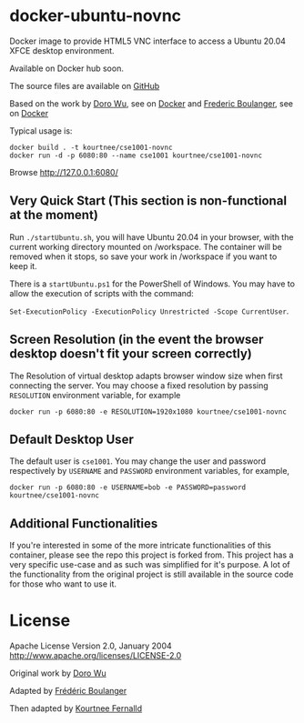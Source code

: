 docker-ubuntu-novnc
===================

Docker image to provide HTML5 VNC interface to access a Ubuntu 20.04 XFCE desktop environment.

Available on Docker hub soon.

The source files are available on [GitHub](https://github.com/kourtnee/cse1001-novnc.git)

Based on the work by [Doro Wu](https://github.com/fcwu), see on [Docker](https://hub.docker.com/r/dorowu/ubuntu-desktop-lxde-vnc/) and [Frederic Boulanger](https://github.com/Frederic-Boulanger-UPS), see on [Docker](https://hub.docker.com/r/fredblgr/ubuntu-novnc)

Typical usage is:

```
docker build . -t kourtnee/cse1001-novnc
docker run -d -p 6080:80 --name cse1001 kourtnee/cse1001-novnc
```

Browse http://127.0.0.1:6080/


Very Quick Start (This section is non-functional at the moment)
----------------
Run ```./startUbuntu.sh```, you will have Ubuntu 20.04 in your browser, with the current working directory mounted on /workspace. The container will be removed when it stops, so save your work in /workspace if you want to keep it.

There is a ```startUbuntu.ps1``` for the PowerShell of Windows. You may have to allow the execution of scripts with the command:

```Set-ExecutionPolicy -ExecutionPolicy Unrestricted -Scope CurrentUser```.


Screen Resolution (in the event the browser desktop doesn't fit your screen correctly)
------------------

The Resolution of virtual desktop adapts browser window size when first connecting the server. You may choose a fixed resolution by passing `RESOLUTION` environment variable, for example

```
docker run -p 6080:80 -e RESOLUTION=1920x1080 kourtnee/cse1001-novnc
```

Default Desktop User 
--------------------

The default user is `cse1001`. You may change the user and password respectively by `USERNAME` and `PASSWORD` environment variables, for example,

```
docker run -p 6080:80 -e USERNAME=bob -e PASSWORD=password kourtnee/cse1001-novnc
```

Additional Functionalities 
--------------------

If you're interested in some of the more intricate functionalities of this container, please see the repo this project is forked from. This project has a very specific use-case and as such was simplified for it's purpose. A lot of the functionality from the original project is still available in the source code for those who want to use it. 

License
==================

Apache License Version 2.0, January 2004 http://www.apache.org/licenses/LICENSE-2.0

Original work by [Doro Wu](https://github.com/fcwu)

Adapted by [Frédéric Boulanger](https://github.com/Frederic-Boulanger-UPS)

Then adapted by [Kourtnee Fernalld](https://github.com/kourtnee)

